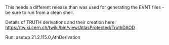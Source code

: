 This needs a different release than was used for generating the EVNT files - be sure to run from a clean shell.

Details of TRUTH derivations and their creation here: https://twiki.cern.ch/twiki/bin/view/AtlasProtected/TruthDAOD

Run:
asetup 21.2.115.0,AthDerivation
